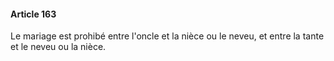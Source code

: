 #### Article 163

Le mariage est prohibé entre l'oncle et la nièce ou le neveu, et entre la tante et le neveu ou la nièce.

